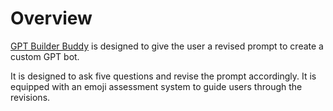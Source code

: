# Overview
[GPT Builder Buddy](https://chat.openai.com/g/g-YK6STtEgi-gpt-builder-buddy) is designed to give the user a revised prompt to create a custom GPT bot.

It is designed to ask five questions and revise the prompt accordingly. It is equipped with an emoji assessment system to guide users through the revisions.
